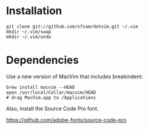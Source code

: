 # Installation

```
git clone git://github.com/sfsam/dotvim.git ~/.vim
mkdir ~/.vim/swap
mkdir ~/.vim/undo
```

# Dependencies

Use a new version of MacVim that includes breakindent:

```
brew install macvim --HEAD
open /usr/local/Cellar/macvim/HEAD
# drag MacVim.app to /Applications
```

Also, install the Source Code Pro font.

https://github.com/adobe-fonts/source-code-pro

